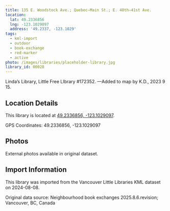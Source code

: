 ```yaml
---
title: 135 E. Woodstock Ave.; Quebec—Main St.; E. 40th—41st Ave.
location:
  lat: 49.2336856
  lng: -123.1029097
  address: '49.2337, -123.1029'
tags:
  - kml-import
  - outdoor
  - book-exchange
  - red-marker
  - active
photo: /images/libraries/placeholder-library.jpg
library_id: 00028
---
```

Linda’s Library, Little Free LIbrary #172352.
—Added to map by K.D., 2023 9 15. 

## Location Details

This library is located at [49.2336856, -123.1029097](https://www.google.com/maps?q=49.2336856,-123.1029097).

GPS Coordinates: 49.2336856, -123.1029097

## Photos

External photos available in original dataset.

## Import Information

This library was imported from the Vancouver Little Libraries KML dataset on 2024-08-08.

Original data source: Neighbourhood book exchanges 2025.8.6.revision; Vancouver, BC, Canada
